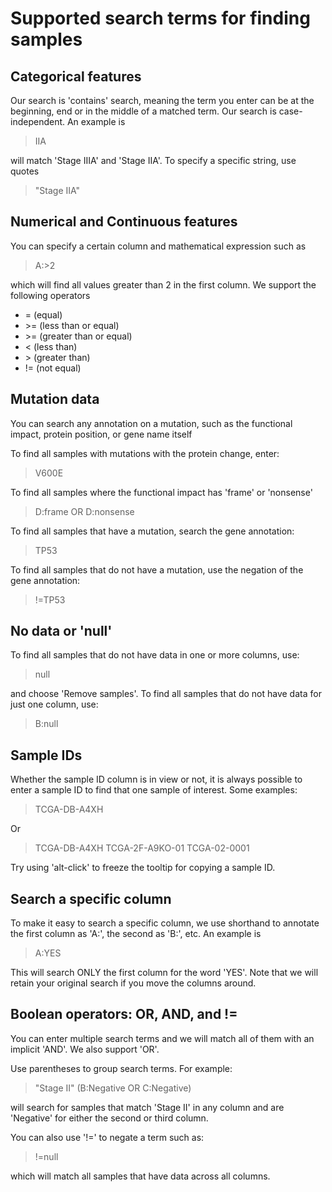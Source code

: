 # Supported search terms for finding samples

## Categorical features 

Our search is 'contains' search, meaning the term you enter can be at the beginning, end or in the middle of a matched term. Our search is case-independent. An example is

> IIA

will match 'Stage IIIA' and 'Stage IIA'. To specify a specific string, use quotes

> "Stage IIA"

## Numerical and Continuous features 

You can specify a certain column and mathematical expression such as

> A:&gt;2

which will find all values greater than 2 in the first column. We support the following operators

* = \(equal\)
* &gt;= \(less than or equal\)
* &gt;= \(greater than or equal\)
* &lt; \(less than\)
* &gt; \(greater than\)
* != \(not equal\)

## Mutation data

You can search any annotation on a mutation, such as the functional impact, protein position, or gene name itself

To find all samples with mutations with the protein change, enter:

> V600E

To find all samples where the functional impact has 'frame' or 'nonsense'

> D:frame OR D:nonsense

To find all samples that have a mutation, search the gene annotation:

> TP53

To find all samples that do not have a mutation, use the negation of the gene annotation:

> !=TP53

## No data or 'null'

To find all samples that do not have data in one or more columns, use:

> null

and choose 'Remove samples'. To find all samples that do not have data for just one column, use:

> B:null

## Sample IDs 

Whether the sample ID column is in view or not, it is always possible to enter a sample ID to find that one sample of interest. Some examples:

> TCGA-DB-A4XH

Or

> TCGA-DB-A4XH TCGA-2F-A9KO-01 TCGA-02-0001

Try using 'alt-click' to freeze the tooltip for copying a sample ID. 

## Search a specific column 

To make it easy to search a specific column, we use shorthand to annotate the first column as 'A:', the second as 'B:', etc. An example is

> A:YES

This will search ONLY the first column for the word 'YES'. Note that we will retain your original search if you move the columns around.

## Boolean operators: OR, AND, and != 

You can enter multiple search terms and we will match all of them with an implicit 'AND'. We also support 'OR'.

Use parentheses to group search terms. For example:

> "Stage II" \(B:Negative OR C:Negative\)

will search for samples that match 'Stage II' in any column and are 'Negative' for either the second or third column.

You can also use '!=' to negate a term such as:

> !=null

which will match all samples that have data across all columns.


